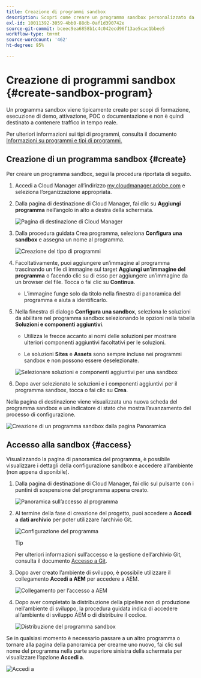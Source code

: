 ```yaml
---
title: Creazione di programmi sandbox
description: Scopri come creare un programma sandbox personalizzato da usare per formazione, demo, POC o altre finalità non di produzione con Cloud Manager.
exl-id: 10011392-3059-4bb0-88db-0af1d390742e
source-git-commit: bceec9ea6858b1c4c042ecd96f13ae5cac1bbee5
workflow-type: tm+mt
source-wordcount: '462'
ht-degree: 95%

---
```


# Creazione di programmi sandbox {#create-sandbox-program}

Un programma sandbox viene tipicamente creato per scopi di formazione, esecuzione di demo, attivazione, POC o documentazione e non è quindi destinato a contenere traffico in tempo reale.

Per ulteriori informazioni sui tipi di programmi, consulta il documento [Informazioni su programmi e tipi di programmi.](program-types.md)

## Creazione di un programma sandbox {#create}

Per creare un programma sandbox, segui la procedura riportata di seguito.

1. Accedi a Cloud Manager all’indirizzo [my.cloudmanager.adobe.com](https://my.cloudmanager.adobe.com/) e seleziona l’organizzazione appropriata.

1. Dalla pagina di destinazione di Cloud Manager, fai clic su **Aggiungi programma** nell’angolo in alto a destra della schermata.

   ![Pagina di destinazione di Cloud Manager](assets/cloud-manager-my-programs.png)

1. Dalla procedura guidata Crea programma, seleziona **Configura una sandbox** e assegna un nome al programma.

   ![Creazione del tipo di programmi](assets/create-sandbox.png)

1. Facoltativamente, puoi aggiungere un’immagine al programma trascinando un file di immagine sul target **Aggiungi un’immagine del programma** o facendo clic su di esso per aggiungere un’immagine da un browser del file. Tocca o fai clic su **Continua**.

   * L’immagine funge solo da titolo nella finestra di panoramica del programma e aiuta a identificarlo.

1. Nella finestra di dialogo **Configura una sandbox**, seleziona le soluzioni da abilitare nel programma sandbox selezionando le opzioni nella tabella **Soluzioni e componenti aggiuntivi**.

   * Utilizza le frecce accanto ai nomi delle soluzioni per mostrare ulteriori componenti aggiuntivi facoltativi per le soluzioni.

   * Le soluzioni **Sites** e **Assets** sono sempre incluse nei programmi sandbox e non possono essere deselezionate.

   ![Selezionare soluzioni e componenti aggiuntivi per una sandbox](assets/sandbox-solutions-add-ons.png)

1. Dopo aver selezionato le soluzioni e i componenti aggiuntivi per il programma sandbox, tocca o fai clic su **Crea**.

Nella pagina di destinazione viene visualizzata una nuova scheda del programma sandbox e un indicatore di stato che mostra l’avanzamento del processo di configurazione.

![Creazione di un programma sandbox dalla pagina Panoramica](assets/sandbox-setup.png)

## Accesso alla sandbox {#access}

Visualizzando la pagina di panoramica del programma, è possibile visualizzare i dettagli della configurazione sandbox e accedere all’ambiente (non appena disponibile).

1. Dalla pagina di destinazione di Cloud Manager, fai clic sul pulsante con i puntini di sospensione del programma appena creato.

   ![Panoramica sull’accesso al programma](assets/program-overview-sandbox.png)

1. Al termine della fase di creazione del progetto, puoi accedere a **Accedi a dati archivio** per poter utilizzare l’archivio Git.

   ![Configurazione del programma](assets/create-program4.png)

   >[!TIP]
   >
   >Per ulteriori informazioni sull’accesso e la gestione dell’archivio Git, consulta il documento [Accesso a Git](/help/implementing/cloud-manager/managing-code/accessing-repos.md).

1. Dopo aver creato l’ambiente di sviluppo, è possibile utilizzare il collegamento **Accedi a AEM** per accedere a AEM.

   ![Collegamento per l’accesso a AEM](assets/create-program-5.png)

1. Dopo aver completato la distribuzione della pipeline non di produzione nell’ambiente di sviluppo, la procedura guidata indica di accedere all’ambiente di sviluppo AEM o di distribuire il codice.

   ![Distribuzione del programma sandbox](assets/create-program-setup-deploy.png)

Se in qualsiasi momento è necessario passare a un altro programma o tornare alla pagina della panoramica per crearne uno nuovo, fai clic sul nome del programma nella parte superiore sinistra della schermata per visualizzare l’opzione **Accedi a**.

![Accedi a](assets/create-program-a1.png)
